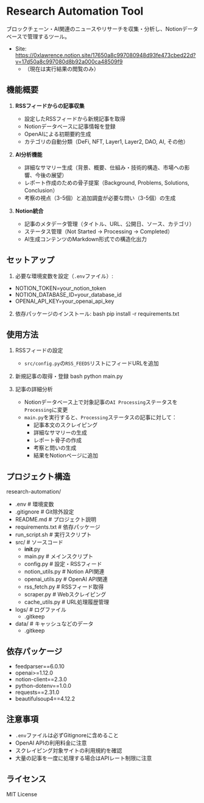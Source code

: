 # Research Automation Tool

ブロックチェーン・AI関連のニュースやリサーチを収集・分析し、Notionデータベースで管理するツール。
- Site: https://0xlawrence.notion.site/17650a8c997080948d93fe473cbed22d?v=17d50a8c997080d8b92a000ca48509f9
   - （現在は実行結果の閲覧のみ）

## 機能概要

1. **RSSフィードからの記事収集**
   - 設定したRSSフィードから新規記事を取得
   - Notionデータベースに記事情報を登録
   - OpenAIによる初期要約生成
   - カテゴリの自動分類（DeFi, NFT, Layer1, Layer2, DAO, AI, その他）

2. **AI分析機能**
   - 詳細なサマリー生成（背景、概要、仕組み・技術的構造、市場への影響、今後の展望）
   - レポート作成のための骨子提案（Background, Problems, Solutions, Conclusion）
   - 考察の視点（3-5個）と追加調査が必要な問い（3-5個）の生成

3. **Notion統合**
   - 記事のメタデータ管理（タイトル、URL、公開日、ソース、カテゴリ）
   - ステータス管理（Not Started → Processing → Completed）
   - AI生成コンテンツのMarkdown形式での構造化出力

## セットアップ

1. 必要な環境変数を設定（`.env`ファイル）:
- NOTION_TOKEN=your_notion_token
- NOTION_DATABASE_ID=your_database_id
- OPENAI_API_KEY=your_openai_api_key

2. 依存パッケージのインストール:
bash
pip install -r requirements.txt


## 使用方法

1. RSSフィードの設定
   - `src/config.py`の`RSS_FEEDS`リストにフィードURLを追加

2. 新規記事の取得・登録
bash
python main.py

3. 記事の詳細分析
   - Notionデータベース上で対象記事の`AI Processing`ステータスを`Processing`に変更
   - `main.py`を実行すると、`Processing`ステータスの記事に対して：
     - 記事本文のスクレイピング
     - 詳細なサマリーの生成
     - レポート骨子の作成
     - 考察と問いの生成
     - 結果をNotionページに追加

## プロジェクト構造

research-automation/
  - .env                  # 環境変数
  - .gitignore           # Git除外設定
  - README.md            # プロジェクト説明
  - requirements.txt     # 依存パッケージ
  - run_script.sh        # 実行スクリプト
  - src/                 # ソースコード
    - __init__.py
    - main.py           # メインスクリプト
    - config.py         # 設定・RSSフィード
    - notion_utils.py   # Notion API関連
    - openai_utils.py   # OpenAI API関連
    - rss_fetch.py      # RSSフィード取得
    - scraper.py        # Webスクレイピング
    - cache_utils.py    # URL処理履歴管理
  - logs/               # ログファイル
    - .gitkeep
  - data/               # キャッシュなどのデータ
    - .gitkeep

## 依存パッケージ

- feedparser==6.0.10
- openai>=1.12.0
- notion-client==2.3.0
- python-dotenv==1.0.0
- requests==2.31.0
- beautifulsoup4==4.12.2

## 注意事項

- `.env`ファイルは必ずGitignoreに含めること
- OpenAI APIの利用料金に注意
- スクレイピング対象サイトの利用規約を確認
- 大量の記事を一度に処理する場合はAPIレート制限に注意

## ライセンス

MIT License
